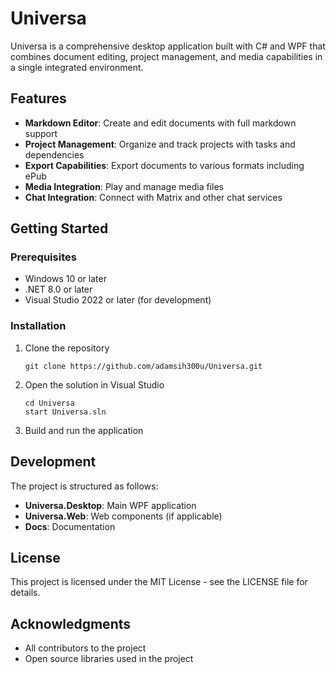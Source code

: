 # Universa

Universa is a comprehensive desktop application built with C# and WPF that combines document editing, project management, and media capabilities in a single integrated environment.

## Features

- **Markdown Editor**: Create and edit documents with full markdown support
- **Project Management**: Organize and track projects with tasks and dependencies
- **Export Capabilities**: Export documents to various formats including ePub
- **Media Integration**: Play and manage media files
- **Chat Integration**: Connect with Matrix and other chat services

## Getting Started

### Prerequisites

- Windows 10 or later
- .NET 8.0 or later
- Visual Studio 2022 or later (for development)

### Installation

1. Clone the repository
   ```
   git clone https://github.com/adamsih300u/Universa.git
   ```

2. Open the solution in Visual Studio
   ```
   cd Universa
   start Universa.sln
   ```

3. Build and run the application

## Development

The project is structured as follows:

- **Universa.Desktop**: Main WPF application
- **Universa.Web**: Web components (if applicable)
- **Docs**: Documentation

## License

This project is licensed under the MIT License - see the LICENSE file for details.

## Acknowledgments

- All contributors to the project
- Open source libraries used in the project 